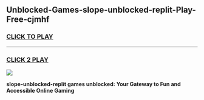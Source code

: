
## Unblocked-Games-slope-unblocked-replit-Play-Free-cjmhf
<h3>
<a href="https://premium76.site?title=slope-unblocked-replit&ref=12A">CLICK TO PLAY</a></h3>
<hr>

<h3>
<a href="https://premium76.site?title=slope-unblocked-replit&ref=12A">CLICK 2 PLAY</a>
  
</h3>

<a href="https://premium76.site?title=slope-unblocked-replit&ref=12A"><img src="https://clearcache.store/games.png"></a>


**slope-unblocked-replit games unblocked: Your Gateway to Fun and Accessible Online Gaming**
